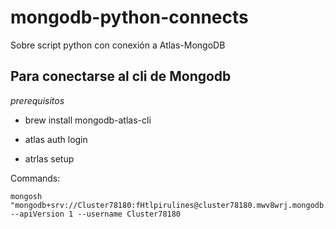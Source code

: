 # mongodb-python-connects
Sobre script python con conexión a Atlas-MongoDB


## Para conectarse al cli de Mongodb

*prerequisitos*

- brew install mongodb-atlas-cli

- atlas auth login

- atrlas setup


Commands:

```console
mongosh "mongodb+srv://Cluster78180:fHtlpirulines@cluster78180.mwv8wrj.mongodb.net" --apiVersion 1 --username Cluster78180
```

